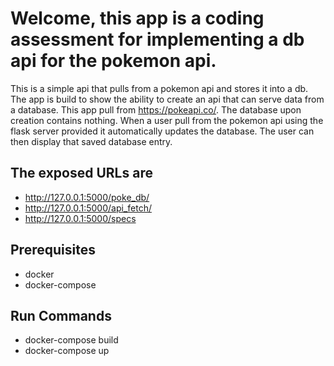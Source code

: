 # Welcome, this app is a coding assessment for implementing a db api for the pokemon api.
This is a simple api that pulls from a pokemon api and stores it into a db. The app is build to show the ability to create an api that can serve data from a database. This app pull from https://pokeapi.co/. The database upon creation contains nothing. When a user pull from the pokemon api using the flask server provided it automatically updates the database. The user can then display that saved database entry. 

## The exposed URLs are
 - http://127.0.0.1:5000/poke_db/<pokemon id or name>
 - http://127.0.0.1:5000/api_fetch/<pokemon id or name>
 - http://127.0.0.1:5000/specs


## Prerequisites
 - docker
 - docker-compose

## Run Commands
 - docker-compose build
 - docker-compose up

